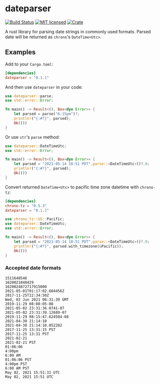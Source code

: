 # dateparser

[![Build Status][actions-badge]][actions-url]
[![MIT licensed][mit-badge]][mit-url]
[![Crate][crate-badge]][crate-url]

[actions-badge]: https://github.com/waltzofpearls/belt/workflows/ci/badge.svg
[actions-url]: https://github.com/waltzofpearls/belt/actions?query=workflow%3Aci+branch%3Amain
[mit-badge]: https://img.shields.io/badge/license-MIT-blue.svg
[mit-url]: https://github.com/waltzofpearls/belt/blob/main/LICENSE
[crate-badge]: https://img.shields.io/crates/v/dateparser.svg
[crate-url]: https://crates.io/crates/dateparser

A rust library for parsing date strings in commonly used formats. Parsed date will be returned as `chrono`'s
`DateTime<Utc>`.

## Examples

Add to your `Cargo.toml`:

```toml
[dependencies]
dateparser = "0.1.1"
```

And then use `dateparser` in your code:

```rust
use dateparser::parse;
use std::error::Error;

fn main() -> Result<(), Box<dyn Error>> {
    let parsed = parse("6:15pm")?;
    println!("{:#?}", parsed);
    Ok(())
}
```

Or use `str`'s `parse` method:

```rust
use dateparser::DateTimeUtc;
use std::error::Error;

fn main() -> Result<(), Box<dyn Error>> {
    let parsed = "2021-05-14 18:51 PDT".parse::<DateTimeUtc>()?.0;
    println!("{:#?}", parsed);
    Ok(())
}
```

Convert returned `DateTime<Utc>` to pacific time zone datetime with `chrono-tz`:

```toml
[dependencies]
chrono-tz = "0.5.3"
dateparser = "0.1.1"
```

```rust
use chrono_tz::US::Pacific;
use dateparser::DateTimeUtc;
use std::error::Error;

fn main() -> Result<(), Box<dyn Error>> {
    let parsed = "2021-05-14 18:51 PDT".parse::<DateTimeUtc>()?.0;
    println!("{:#?}", parsed.with_timezone(&Pacific));
    Ok(())
}
```

### Accepted date formats

```
1511648546
1620021848429
1620024872717915000
2021-05-01T01:17:02.604456Z
2017-11-25T22:34:50Z
Wed, 02 Jun 2021 06:31:39 GMT
2019-11-29 08:08:05-08
2021-05-02 23:31:36.0741-07
2021-05-02 23:31:39.12689-07
2019-11-29 08:15:47.624504-08
2021-04-30 21:14:10
2021-04-30 21:14:10.052282
2017-11-25 13:31:15 PST
2017-11-25 13:31 PST
2021-02-21
2021-02-21 PST
01:06:06
4:00pm
6:00 AM
01:06:06 PST
4:00pm PST
6:00 AM PST
May 02, 2021 15:51:31 UTC
May 02, 2021 15:51 UTC
```
